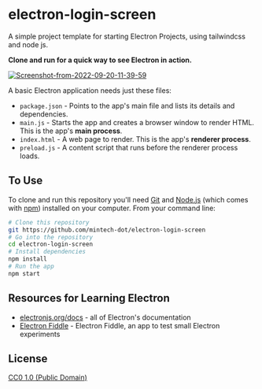 # electron-login-screen

A simple project template for starting Electron Projects, using tailwindcss and node js. 

**Clone and run for a quick way to see Electron in action.**

<a href="https://ibb.co/q9PSCxz"><img src="https://i.ibb.co/ct7BwxP/Screenshot-from-2022-09-20-11-39-59.png" alt="Screenshot-from-2022-09-20-11-39-59" border="0"></a>


A basic Electron application needs just these files:

- `package.json` - Points to the app's main file and lists its details and dependencies.
- `main.js` - Starts the app and creates a browser window to render HTML. This is the app's **main process**.
- `index.html` - A web page to render. This is the app's **renderer process**.
- `preload.js` - A content script that runs before the renderer process loads.


## To Use

To clone and run this repository you'll need [Git](https://git-scm.com) and [Node.js](https://nodejs.org/en/download/) (which comes with [npm](http://npmjs.com)) installed on your computer. From your command line:

```bash
# Clone this repository
git https://github.com/mintech-dot/electron-login-screen
# Go into the repository
cd electron-login-screen
# Install dependencies
npm install
# Run the app
npm start
```

## Resources for Learning Electron

- [electronjs.org/docs](https://electronjs.org/docs) - all of Electron's documentation
- [Electron Fiddle](https://electronjs.org/fiddle) - Electron Fiddle, an app to test small Electron experiments

## License

[CC0 1.0 (Public Domain)](LICENSE.md)
